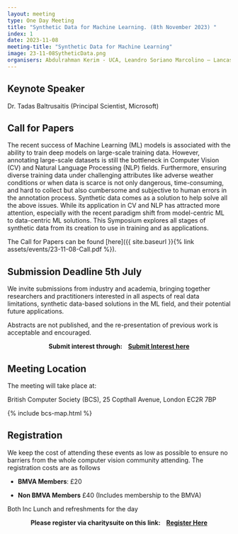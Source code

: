 ```yaml
---
layout: meeting
type: One Day Meeting
title: "Synthetic Data for Machine Learning. (8th November 2023) "
index: 1
date: 2023-11-08
meeting-title: "Synthetic Data for Machine Learning"
image: 23-11-08SytheticData.png
organisers: Abdulrahman Kerim - UCA, Leandro Soriano Marcolino – Lancaster University, Erickson Nascimento - Universidade Federal de Minas Gerais & Microsoft
---
```


## Keynote Speaker

Dr. Tadas Baltrusaitis (Principal Scientist, Microsoft)

## Call for Papers

The recent success of Machine Learning (ML) models is associated with the ability to train deep models on large-scale training data. However, annotating large-scale datasets is still the bottleneck in Computer Vision (CV) and Natural Language Processing (NLP) fields. Furthermore, ensuring diverse training data under challenging attributes like adverse weather conditions or when data is scarce is not only dangerous, time-consuming, and hard to collect but also cumbersome and subjective to human errors in the annotation process.
Synthetic data comes as a solution to help solve all the above issues. While its application in CV and NLP has attracted more attention, especially with the recent paradigm shift from model-centric ML to data-centric ML solutions. This Symposium explores all stages of synthetic data from its creation to use in training and as applications.

The Call for Papers can be found [here]({{ site.baseurl }}{% link assets/events/23-11-08-Call.pdf %}).

## Submission Deadline 5th July

We invite submissions from industry and academia, bringing together researchers and practitioners interested in all aspects of real data limitations, synthetic data-based solutions in the ML field, and their potential future applications. 

Abstracts are not published, and the re-presentation of previous work is acceptable and encouraged.

<div class="alert mt-3 alert-info" style="text-align:center;">
<span><strong>Submit interest through: &nbsp;&nbsp;
<a class="btn btn-warning" role="button" href="https://bit.ly/3ZpD5Ay">Submit Interest here</a></strong></span>
</div>


## Meeting Location

The meeting will take place at:

British Computer Society (BCS), 25 Copthall Avenue, London EC2R 7BP

{% include bcs-map.html %}

## Registration

We keep the cost of attending these events as low as possible to ensure no barriers from the whole computer vision community attending. 
The registration costs are as follows 
- **BMVA Members**:  £20

- **Non BMVA Members**   £40 (Includes membership to the BMVA)

Both Inc Lunch and refreshments for the day


<div class="alert mt-3 alert-info" style="text-align:center;">
<span><strong>Please register via charitysuite on this link: &nbsp;&nbsp;
<a class="btn btn-warning" role="button" href="https://bmva.charitysuite.com/events/mhezay4q">Register Here</a></strong></span>
</div>



